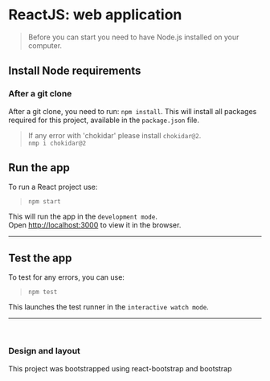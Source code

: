 # ReactJS: web application

> Before you can start you need to have Node.js installed on your computer.


## Install Node requirements 

### After a git clone

After a git clone, you need to run: `npm install`.
This will install all packages required for this project, available in the ``package.json`` file.


> If any error with 'chokidar' please install `chokidar@2`.<br>
 `nmp i chokidar@2`


## Run the app

To run a React project use:

> `npm start`

This will run the app in the ``development mode``.\
Open [http://localhost:3000](http://localhost:3000) to view it in the browser.

<hr>

## Test the app

To test for any errors, you can use:

> `npm test`

This launches the test runner in the ``interactive watch mode``.

<hr>

<br>

### Design and layout

This project was bootstrapped using react-bootstrap and bootstrap








